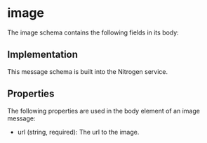 # image

The image schema contains the following fields in its body:

## Implementation

This message schema is built into the Nitrogen service.

## Properties

The following properties are used in the body element of an image message:

* url (string, required): The url to the image.